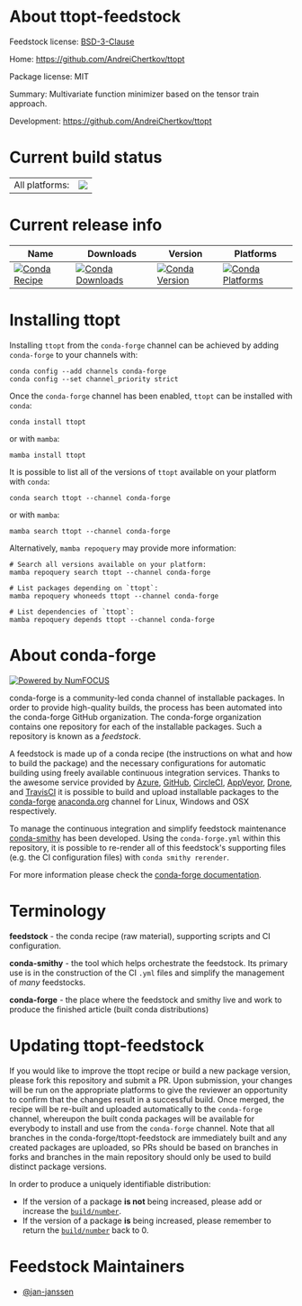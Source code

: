 About ttopt-feedstock
=====================

Feedstock license: [BSD-3-Clause](https://github.com/conda-forge/ttopt-feedstock/blob/main/LICENSE.txt)

Home: https://github.com/AndreiChertkov/ttopt

Package license: MIT

Summary: Multivariate function minimizer based on the tensor train approach.

Development: https://github.com/AndreiChertkov/ttopt

Current build status
====================


<table><tr><td>All platforms:</td>
    <td>
      <a href="https://dev.azure.com/conda-forge/feedstock-builds/_build/latest?definitionId=19527&branchName=main">
        <img src="https://dev.azure.com/conda-forge/feedstock-builds/_apis/build/status/ttopt-feedstock?branchName=main">
      </a>
    </td>
  </tr>
</table>

Current release info
====================

| Name | Downloads | Version | Platforms |
| --- | --- | --- | --- |
| [![Conda Recipe](https://img.shields.io/badge/recipe-ttopt-green.svg)](https://anaconda.org/conda-forge/ttopt) | [![Conda Downloads](https://img.shields.io/conda/dn/conda-forge/ttopt.svg)](https://anaconda.org/conda-forge/ttopt) | [![Conda Version](https://img.shields.io/conda/vn/conda-forge/ttopt.svg)](https://anaconda.org/conda-forge/ttopt) | [![Conda Platforms](https://img.shields.io/conda/pn/conda-forge/ttopt.svg)](https://anaconda.org/conda-forge/ttopt) |

Installing ttopt
================

Installing `ttopt` from the `conda-forge` channel can be achieved by adding `conda-forge` to your channels with:

```
conda config --add channels conda-forge
conda config --set channel_priority strict
```

Once the `conda-forge` channel has been enabled, `ttopt` can be installed with `conda`:

```
conda install ttopt
```

or with `mamba`:

```
mamba install ttopt
```

It is possible to list all of the versions of `ttopt` available on your platform with `conda`:

```
conda search ttopt --channel conda-forge
```

or with `mamba`:

```
mamba search ttopt --channel conda-forge
```

Alternatively, `mamba repoquery` may provide more information:

```
# Search all versions available on your platform:
mamba repoquery search ttopt --channel conda-forge

# List packages depending on `ttopt`:
mamba repoquery whoneeds ttopt --channel conda-forge

# List dependencies of `ttopt`:
mamba repoquery depends ttopt --channel conda-forge
```


About conda-forge
=================

[![Powered by
NumFOCUS](https://img.shields.io/badge/powered%20by-NumFOCUS-orange.svg?style=flat&colorA=E1523D&colorB=007D8A)](https://numfocus.org)

conda-forge is a community-led conda channel of installable packages.
In order to provide high-quality builds, the process has been automated into the
conda-forge GitHub organization. The conda-forge organization contains one repository
for each of the installable packages. Such a repository is known as a *feedstock*.

A feedstock is made up of a conda recipe (the instructions on what and how to build
the package) and the necessary configurations for automatic building using freely
available continuous integration services. Thanks to the awesome service provided by
[Azure](https://azure.microsoft.com/en-us/services/devops/), [GitHub](https://github.com/),
[CircleCI](https://circleci.com/), [AppVeyor](https://www.appveyor.com/),
[Drone](https://cloud.drone.io/welcome), and [TravisCI](https://travis-ci.com/)
it is possible to build and upload installable packages to the
[conda-forge](https://anaconda.org/conda-forge) [anaconda.org](https://anaconda.org/)
channel for Linux, Windows and OSX respectively.

To manage the continuous integration and simplify feedstock maintenance
[conda-smithy](https://github.com/conda-forge/conda-smithy) has been developed.
Using the ``conda-forge.yml`` within this repository, it is possible to re-render all of
this feedstock's supporting files (e.g. the CI configuration files) with ``conda smithy rerender``.

For more information please check the [conda-forge documentation](https://conda-forge.org/docs/).

Terminology
===========

**feedstock** - the conda recipe (raw material), supporting scripts and CI configuration.

**conda-smithy** - the tool which helps orchestrate the feedstock.
                   Its primary use is in the construction of the CI ``.yml`` files
                   and simplify the management of *many* feedstocks.

**conda-forge** - the place where the feedstock and smithy live and work to
                  produce the finished article (built conda distributions)


Updating ttopt-feedstock
========================

If you would like to improve the ttopt recipe or build a new
package version, please fork this repository and submit a PR. Upon submission,
your changes will be run on the appropriate platforms to give the reviewer an
opportunity to confirm that the changes result in a successful build. Once
merged, the recipe will be re-built and uploaded automatically to the
`conda-forge` channel, whereupon the built conda packages will be available for
everybody to install and use from the `conda-forge` channel.
Note that all branches in the conda-forge/ttopt-feedstock are
immediately built and any created packages are uploaded, so PRs should be based
on branches in forks and branches in the main repository should only be used to
build distinct package versions.

In order to produce a uniquely identifiable distribution:
 * If the version of a package **is not** being increased, please add or increase
   the [``build/number``](https://docs.conda.io/projects/conda-build/en/latest/resources/define-metadata.html#build-number-and-string).
 * If the version of a package **is** being increased, please remember to return
   the [``build/number``](https://docs.conda.io/projects/conda-build/en/latest/resources/define-metadata.html#build-number-and-string)
   back to 0.

Feedstock Maintainers
=====================

* [@jan-janssen](https://github.com/jan-janssen/)

